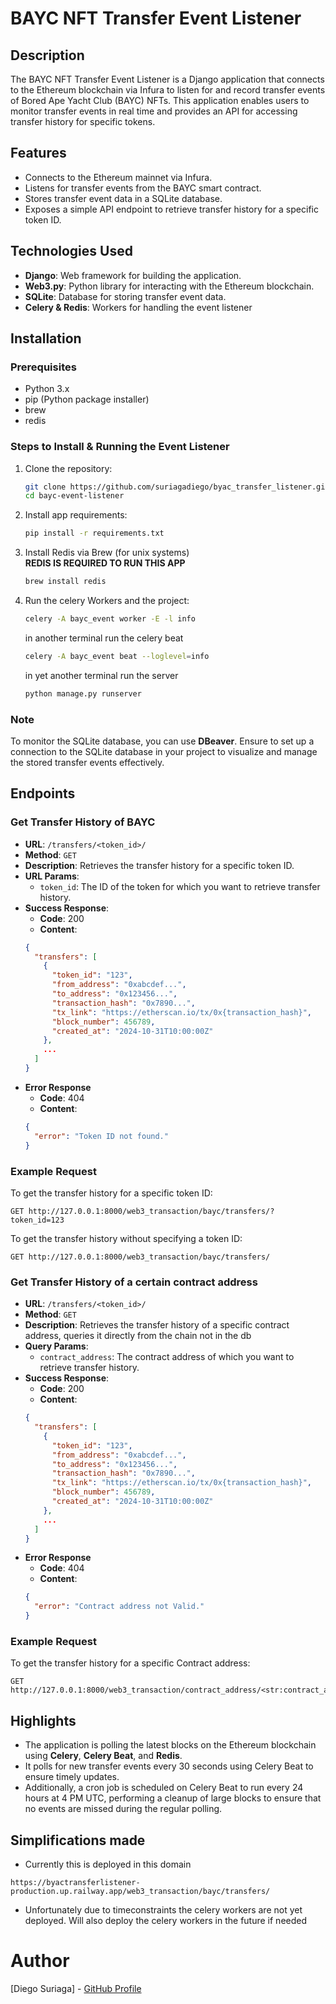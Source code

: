 # BAYC NFT Transfer Event Listener

## Description
The BAYC NFT Transfer Event Listener is a Django application that connects to the Ethereum blockchain via Infura to listen for and record transfer events of Bored Ape Yacht Club (BAYC) NFTs. This application enables users to monitor transfer events in real time and provides an API for accessing transfer history for specific tokens.

## Features
- Connects to the Ethereum mainnet via Infura.
- Listens for transfer events from the BAYC smart contract.
- Stores transfer event data in a SQLite database.
- Exposes a simple API endpoint to retrieve transfer history for a specific token ID.

## Technologies Used
- **Django**: Web framework for building the application.
- **Web3.py**: Python library for interacting with the Ethereum blockchain.
- **SQLite**: Database for storing transfer event data.
- **Celery & Redis**: Workers for handling the event listener

## Installation

### Prerequisites
- Python 3.x
- pip (Python package installer)
- brew
- redis

### Steps to Install & Running the Event Listener
1. Clone the repository:
   ```bash
   git clone https://github.com/suriagadiego/byac_transfer_listener.git
   cd bayc-event-listener
    ```

2. Install  app requirements:
    ```bash
    pip install -r requirements.txt
    ```

3. Install Redis via Brew (for unix systems) <br>
    **REDIS IS REQUIRED TO RUN THIS APP**
    ```bash
    brew install redis
    ```

4. Run the celery Workers and the project:
    ```bash
    celery -A bayc_event worker -E -l info
    ```

    in another terminal run the celery beat
    ```bash
    celery -A bayc_event beat --loglevel=info
    ```

    in yet another terminal run the server
    ```bash
    python manage.py runserver
    ```


### Note
To monitor the SQLite database, you can use **DBeaver**. Ensure to set up a connection to the SQLite database in your project to visualize and manage the stored transfer events effectively.


## Endpoints

### Get Transfer History of BAYC
- **URL**: `/transfers/<token_id>/`
- **Method**: `GET`
- **Description**: Retrieves the transfer history for a specific token ID.
- **URL Params**: 
  - `token_id`: The ID of the token for which you want to retrieve transfer history.
- **Success Response**:
  - **Code**: 200
  - **Content**: 
  ```json
  {
    "transfers": [
      {
        "token_id": "123",
        "from_address": "0xabcdef...",
        "to_address": "0x123456...",
        "transaction_hash": "0x7890...",
        "tx_link": "https://etherscan.io/tx/0x{transaction_hash}",
        "block_number": 456789,
        "created_at": "2024-10-31T10:00:00Z"
      },
      ...
    ]
  }

- **Error Response**
  - **Code**: 404
  - **Content**: 
  ```json
  {
    "error": "Token ID not found."
  }
  ```

### Example Request
To get the transfer history for a specific token ID:

```http
GET http://127.0.0.1:8000/web3_transaction/bayc/transfers/?token_id=123
```

To get the transfer history without specifying a token ID:
```http
GET http://127.0.0.1:8000/web3_transaction/bayc/transfers/
```

### Get Transfer History of a certain contract address
- **URL**: `/transfers/<token_id>/`
- **Method**: `GET`
- **Description**: Retrieves the transfer history of a specific contract address, queries it directly from the chain not in the db
- **Query Params**: 
  - `contract_address`: The contract address of which you want to retrieve transfer history.
- **Success Response**:
  - **Code**: 200
  - **Content**: 
  ```json
  {
    "transfers": [
      {
        "token_id": "123",
        "from_address": "0xabcdef...",
        "to_address": "0x123456...",
        "transaction_hash": "0x7890...",
        "tx_link": "https://etherscan.io/tx/0x{transaction_hash}",
        "block_number": 456789,
        "created_at": "2024-10-31T10:00:00Z"
      },
      ...
    ]
  }

- **Error Response**
  - **Code**: 404
  - **Content**: 
  ```json
  {
    "error": "Contract address not Valid."
  }
  ```

### Example Request
To get the transfer history for a specific Contract address:
```http
GET http://127.0.0.1:8000/web3_transaction/contract_address/<str:contract_address>/
```

## Highlights
- The application is polling the latest blocks on the Ethereum blockchain using **Celery**, **Celery Beat**, and **Redis**. 
- It polls for new transfer events every 30 seconds using Celery Beat to ensure timely updates.
- Additionally, a cron job is scheduled on Celery Beat to run every 24 hours at 4 PM UTC, performing a cleanup of large blocks to ensure that no events are missed during the regular polling.


## Simplifications made
- Currently this is deployed in this domain 
```http
https://byactransferlistener-production.up.railway.app/web3_transaction/bayc/transfers/
```
- Unfortunately due to timeconstraints the celery workers are not yet deployed. Will also deploy the celery workers in the future if needed

# Author
[Diego Suriaga] - [GitHub Profile](https://github.com/suriagadiego)
